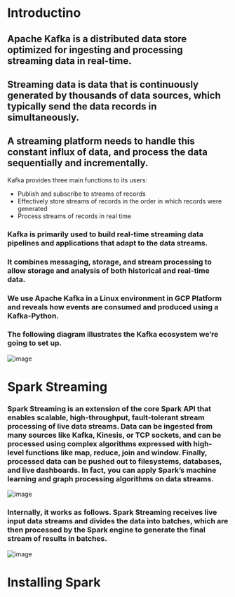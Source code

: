 # Introductino

## Apache Kafka is a distributed data store optimized for ingesting and processing streaming data in real-time. 
## Streaming data is data that is continuously generated by thousands of data sources, which typically send the data records in simultaneously. 
## A streaming platform needs to handle this constant influx of data, and process the data sequentially and incrementally.

Kafka provides three main functions to its users:
- Publish and subscribe to streams of records
- Effectively store streams of records in the order in which records were generated
- Process streams of records in real time

### Kafka is primarily used to build real-time streaming data pipelines and applications that adapt to the data streams.
### It combines messaging, storage, and stream processing to allow storage and analysis of both historical and real-time data.
### We use Apache Kafka in a Linux environment in GCP Platform and reveals how events are consumed and produced using a Kafka-Python.
### The following diagram illustrates the Kafka ecosystem we’re going to set up.

![image](https://user-images.githubusercontent.com/81246356/206632796-1013c6bc-c944-49a9-80b2-581750ba3240.png)


# Spark Streaming

### Spark Streaming is an extension of the core Spark API that enables scalable, high-throughput, fault-tolerant stream processing of live data streams. Data can be ingested from many sources like Kafka, Kinesis, or TCP sockets, and can be processed using complex algorithms expressed with high-level functions like map, reduce, join and window. Finally, processed data can be pushed out to filesystems, databases, and live dashboards. In fact, you can apply Spark’s machine learning and graph processing algorithms on data streams.

![image](https://user-images.githubusercontent.com/81246356/206632945-0dc23f47-b0ae-4493-9f69-ad937a611cc3.png)


### Internally, it works as follows. Spark Streaming receives live input data streams and divides the data into batches, which are then processed by the Spark engine to generate the final stream of results in batches.
![image](https://user-images.githubusercontent.com/81246356/206633011-dd4d858c-9530-48dc-8c3c-62fd763889fd.png)


# Installing Spark

